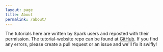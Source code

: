 ```yaml
---
layout: page
title: About
permalink: /about/
---
```


<p>
    The tutorials here are written by Spark users and reposted with their permission.
    The tutorial-website repo can be found at <a href="https://github.com/sparktutorials/sparktutorials.github.io" target="_blank">GitHub</a>. 
    If you find any errors, please create a pull request or an issue and we'll fix it swifly! 
</p>
